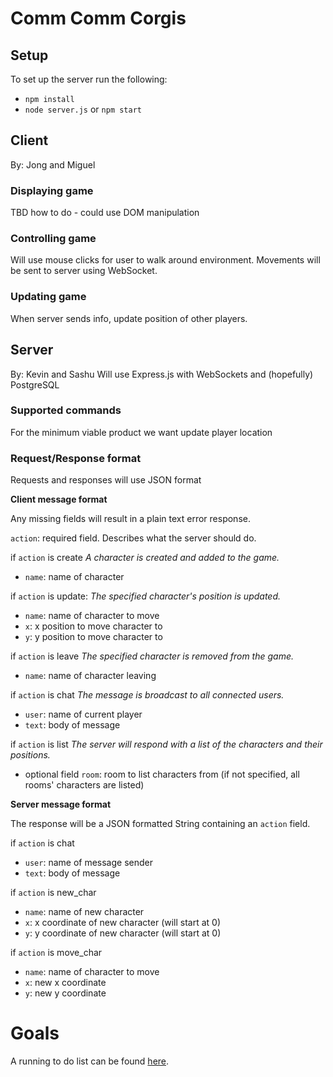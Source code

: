# Comm Comm Corgis

## Setup
To set up the server run the following:

* `npm install`
* `node server.js` or `npm start`

## Client
By: Jong and Miguel

### Displaying game
TBD how to do - could use DOM manipulation

### Controlling game
Will use mouse clicks for user to walk around environment.  Movements will be sent to server using WebSocket.

### Updating game
When server sends info, update position of other players.

## Server
By: Kevin and Sashu
Will use Express.js with WebSockets and (hopefully) PostgreSQL

### Supported commands
For the minimum viable product we want update player location

### Request/Response format
Requests and responses will use JSON format

**Client message format**

Any missing fields will result in a plain text error response.

`action`: required field.  Describes what the server should do.

if `action` is create
_A character is created and added to the game._
* `name`: name of character

if `action` is update:
_The specified character's position is updated._
* `name`: name of character to move
* `x`: x position to move character to
* `y`: y position to move character to

if `action` is leave
_The specified character is removed from the game._
* `name`: name of character leaving

if `action` is chat
_The message is broadcast to all connected users._
* `user`: name of current player
* `text`: body of message

if `action` is list
_The server will respond with a list of the characters and their positions._
* optional field `room`: room to list characters from (if not specified, all rooms' characters are listed)

**Server message format**

The response will be a JSON formatted String containing an `action` field.

if `action` is chat
* `user`: name of message sender
* `text`: body of message

if `action` is new_char
* `name`: name of new character
* `x`: x coordinate of new character (will start at 0)
* `y`: y coordinate of new character (will start at 0)

if `action` is move_char
* `name`: name of character to move
* `x`: new x coordinate
* `y`: new y coordinate

# Goals

A running to do list can be found [here](https://docs.google.com/spreadsheets/d/1cJMP1YoE9plkKD9wdrVH9x0niO9LTA94-gwFw89f9Ug/edit?usp=sharing).